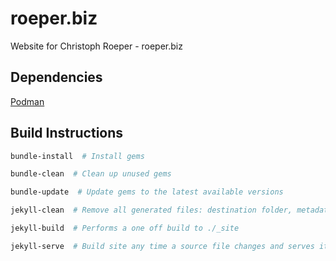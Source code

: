 # roeper.biz
Website for Christoph Roeper - roeper.biz

## Dependencies
[Podman](https://podman.io/)

## Build Instructions

```bash
bundle-install  # Install gems
```

```bash
bundle-clean  # Clean up unused gems
```

```bash
bundle-update  # Update gems to the latest available versions
```

```bash
jekyll-clean  # Remove all generated files: destination folder, metadata file, Sass and Jekyll cache
```

```bash
jekyll-build  # Performs a one off build to ./_site
```

```bash
jekyll-serve  # Build site any time a source file changes and serves it locally
```

